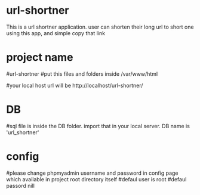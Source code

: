 # url-shortner
This is a url shortner application. user can  shorten their long url to short one using this app, and simple copy that link


# project name
#url-shortner
#put this files and folders inside /var/www/html

#your local host url will be http://localhost/url-shortner/
# DB
#sql file is inside the DB folder. import that in your local server. DB name is 'url_shortner'

# config
#please change phpmyadmin username and password in config page which available in project root directory itself
#defaul user is root
#defaul passord nill




